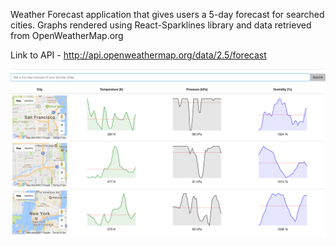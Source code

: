 Weather Forecast application that gives users a 5-day forecast for searched cities. Graphs rendered using React-Sparklines library and data retrieved from OpenWeatherMap.org

Link to API - http://api.openweathermap.org/data/2.5/forecast

![logo](./public/update.png)
